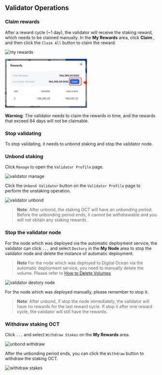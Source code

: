 
## Validator Operations


### Claim rewards

After a reward cycle (~1 day), the validator will receive the staking reward, which needs to be claimed manually. In the **My Rewards** area, click **Claim** , and then click the `Claim All` button to claim the reward.

![my rewards](../images/maintain/my_rewards.jpg)

![validator claim rewards](../images/maintain/validator_claim_rewards.jpg)

**Warning**: The validator needs to claim the rewards in time, and the rewards that exceed 84 days will not be claimable.

### Stop validating

To stop validating, it needs to unbond staking and stop the validator node.

### Unbond staking

Click `Manage` to open the `Validator Profile` page.

![validator manage](../images/maintain/validator_manage.jpg)

Click the `Unbond Validator` button on the `Validator Profile` page to perform the unstaking operation.

![validator unbond](../images/maintain/validator_unbond.jpg)

> **Note**: After unbond, the staking OCT will have an unbonding period. Before the unbonding period ends, it cannot be withdrawable and you will not obtain any staking rewards.

### Stop the validator node

For the node which was deployed via the automatic deployment service, the validator can click `...` and select `Destory` in the **My Node** area to stop the validator node and delete the instance of automatic deployment.

> **Note** For the node which was deployed to Digital Ocean via the automatic deployment service, you need to manually delete the volume. Please refer to [How to Delete Volumes](https://docs.digitalocean.com/products/volumes/how-to/delete/)

![validator destory node](../images/maintain/validator_destory_node.jpg)

For the node which was deployed manually, please remember to stop it.

> **Note**: After unbond, if stop the node immediately, the validator will have no rewards for the last reward cycle. If stop it after one reward cycle, the validator will still have the rewards.

### Withdraw staking OCT

Click `...` and select `Withdraw Stakes` on the **My Rewards** area.

![unbond withdraw](../images/maintain/unbond_withdraw.jpg)

After the unbonding period ends, you can click the `Withdraw` button to withdraw the staking OCT.

![withdraw stakes](../images/maintain/withdraw_stakes.jpg)